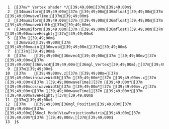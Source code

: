      1	[37m/* Vertex shader */[39;49;00m[37m[39;49;00m$
     2	[34muniform[39;49;00m[37m [39;49;00m[36mfloat[39;49;00m[37m [39;49;00mwaveTime;[37m[39;49;00m$
     3	[34muniform[39;49;00m[37m [39;49;00m[36mfloat[39;49;00m[37m [39;49;00mwaveWidth;[37m[39;49;00m$
     4	[34muniform[39;49;00m[37m [39;49;00m[36mfloat[39;49;00m[37m [39;49;00mwaveHeight;[37m[39;49;00m$
     5	[37m [39;49;00m$
     6	[36mvoid[39;49;00m[37m [39;49;00mmain([36mvoid[39;49;00m)[37m[39;49;00m$
     7	{[37m[39;49;00m$
     8	[37m    [39;49;00m[36mvec4[39;49;00m[37m [39;49;00mv[37m [39;49;00m=[37m [39;49;00m[36mvec4[39;49;00m([36mgl_Vertex[39;49;00m);[37m[39;49;00m$
     9	[37m[39;49;00m$
    10	[37m    [39;49;00mv.z[37m [39;49;00m=[37m [39;49;00msin(waveWidth[37m [39;49;00m*[37m [39;49;00mv.x[37m [39;49;00m+[37m [39;49;00mwaveTime)[37m [39;49;00m*[37m [39;49;00mcos(waveWidth[37m [39;49;00m*[37m [39;49;00mv.y[37m [39;49;00m+[37m [39;49;00mwaveTime)[37m [39;49;00m*[37m [39;49;00mwaveHeight;[37m[39;49;00m$
    11	[37m[39;49;00m$
    12	[37m    [39;49;00m[36mgl_Position[39;49;00m[37m [39;49;00m=[37m [39;49;00m[36mgl_ModelViewProjectionMatrix[39;49;00m[37m [39;49;00m*[37m [39;49;00mv;[37m[39;49;00m$
    13	}$
